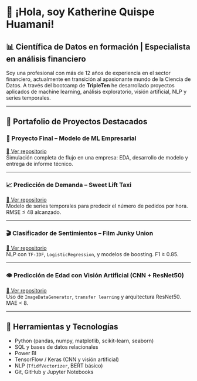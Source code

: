 # 👋 ¡Hola, soy Katherine Quispe Huamani!

## 📊 Científica de Datos en formación | Especialista en análisis financiero

Soy una profesional con más de 12 años de experiencia en el sector financiero, actualmente en transición al apasionante mundo de la Ciencia de Datos. A través del bootcamp de **TripleTen** he desarrollado proyectos aplicados de machine learning, análisis exploratorio, visión artificial, NLP y series temporales.

---

## 🚀 Portafolio de Proyectos Destacados

### 🧠 Proyecto Final – Modelo de ML Empresarial  
[🔗 Ver repositorio](https://github.com/katherine1408/final-project-ml-tripleten)  
Simulación completa de flujo en una empresa: EDA, desarrollo de modelo y entrega de informe técnico.

---

### 📈 Predicción de Demanda – Sweet Lift Taxi  
[🔗 Ver repositorio](https://github.com/katherine1408/sprint14-taxi-demand-forecasting)  
Modelo de series temporales para predecir el número de pedidos por hora. RMSE ≤ 48 alcanzado.

---

### 🎬 Clasificador de Sentimientos – Film Junky Union  
[🔗 Ver repositorio](https://github.com/katherine1408/sprint15-sentiment-analysis-film-junky)  
NLP con `TF-IDF`, `LogisticRegression`, y modelos de boosting. F1 ≥ 0.85.

---

### 👁️ Predicción de Edad con Visión Artificial (CNN + ResNet50)  
[🔗 Ver repositorio](https://github.com/katherine1408/sprint16-age-prediction-cnn)  
Uso de `ImageDataGenerator`, `transfer learning` y arquitectura ResNet50. MAE < 8.

---

## 🧰 Herramientas y Tecnologías

- Python (pandas, numpy, matplotlib, scikit-learn, seaborn)
- SQL y bases de datos relacionales
- Power BI
- TensorFlow / Keras (CNN y visión artificial)
- NLP (`TfidfVectorizer`, BERT básico)
- Git, GitHub y Jupyter Notebooks


